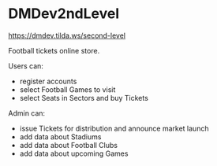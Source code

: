 # DMDev2ndLevel
https://dmdev.tilda.ws/second-level

Football tickets online store.

Users can:
- register accounts
- select Football Games to visit
- select Seats in Sectors and buy Tickets

Admin can:
- issue Tickets for distribution and announce market launch
- add data about Stadiums
- add data about Football Clubs
- add data about upcoming Games



